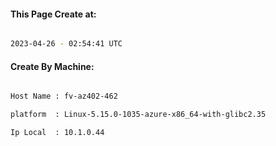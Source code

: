 
   
#### This Page Create at:

```bash

2023-04-26 - 02:54:41 UTC

```

#### Create By Machine:

```bash

Host Name : fv-az402-462

platform  : Linux-5.15.0-1035-azure-x86_64-with-glibc2.35

Ip Local  : 10.1.0.44

```

